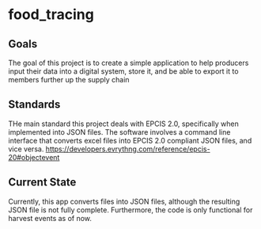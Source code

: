 # food_tracing

## Goals

The goal of this project is to create a simple application to help producers input their data into a digital system, store it, and be able to export it to members further up the supply chain

## Standards

THe main standard this project deals with EPCIS 2.0, specifically when implemented into JSON files. The software involves a command line interface that converts excel files into EPCIS 2.0 compliant JSON files, and vice versa.
https://developers.evrythng.com/reference/epcis-20#objectevent

## Current State

Currently, this app converts files into JSON files, although the resulting JSON file is not fully complete. Furthermore, the code is only functional for harvest events as of now.



